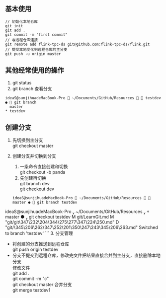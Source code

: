 ## 基本使用
 
```
// 初始化本地仓库
git init  
git add .
git commit -m "first commit"
// 与远程仓库连接
git remote add flink-tpc-ds git@github.com:flink-tpc-ds/flink.git
// 提交本地变化到远程仓库的主分支
git push -u origin master
```


## 其他经常使用的操作
1. git status
2. git branch 查看分支  

```
ideaS@sunjihuadeMacBook-Pro  ~/Documents/GitHub/Resources   testdev ●  git branch
  master
* testdev
```




## 创建分支
1. 先切换到主分支  
git checkout master  
2. 创建分支并切换到分支  
	1. 一条命令直接创建和切换  
	git checkout -b panda  
	2. 先创建再切换  
	git branch dev  
	git checkout dev  
	
	```
	ideaS@sunjihuadeMacBook-Pro  ~/Documents/GitHub/Resources   master ●  git branch testdev
 ideaS@sunjihuadeMacBook-Pro  ~/Documents/GitHub/Resources   master ●  git checkout testdev
M	git/LearnGit.md
M	"git/git\347\232\204\344\275\277\347\224\250.md"
D	"git/\345\206\262\347\252\201\350\247\243\345\206\263.md"
Switched to branch 'testdev'
	```
3. 分支管理

- 将创建的分支推送到远程仓库  
git push origin testdev  
- 分支不提交到远程仓库，修改完文件把结果直接合并到主分支，直接删除本地分支  
修改文件  
git add .    
git commit -m "c"  
git checkout master 
合并分支   
git merge testdev1

